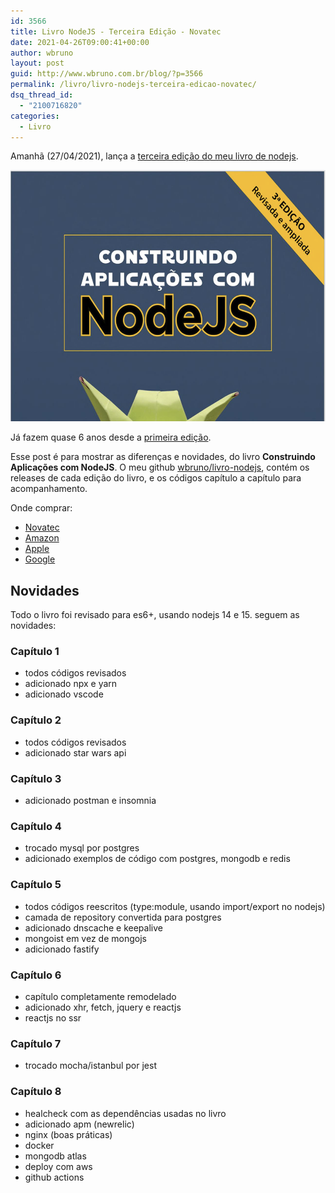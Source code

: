 ```yaml
---
id: 3566
title: Livro NodeJS - Terceira Edição - Novatec
date: 2021-04-26T09:00:41+00:00
author: wbruno
layout: post
guid: http://www.wbruno.com.br/blog/?p=3566
permalink: /livro/livro-nodejs-terceira-edicao-novatec/
dsq_thread_id:
  - "2100716820"
categories:
  - Livro
---
```


Amanhã (27/04/2021), lança a <a href="https://novatec.com.br/livros/nodejs-3ed/">terceira edição do meu livro de nodejs</a>.

<img src="/wp-content/uploads/2021/04/nodejs-terceira.png" alt="Capa terceira edição - livro nodejs" width="585" height="402" class="aligncenter size-large" />

Já fazem quase 6 anos desde a <a href="https://wbruno.com.br/livro/construindo-aplicacoes-com-nodejs/">primeira edição</a>.

Esse post é para mostrar as diferenças e novidades, do livro **Construindo Aplicações com NodeJS**.
O meu github <a href="https://github.com/wbruno/livro-nodejs">wbruno/livro-nodejs</a>, contém os releases de cada edição do livro, e os códigos capítulo a capítulo para acompanhamento.

Onde comprar:

- [Novatec](https://novatec.com.br/livros/nodejs-3ed/)
- [Amazon](https://www.amazon.com.br/gp/product/6586057531/ref=as_li_tl?ie=UTF8&camp=1789&creative=9325&creativeASIN=6586057531&linkCode=as2&tag=novatec03-20)
- [Apple](https://play.google.com/store/books/details?id=_mwrEAAAQBAJ&gl=br)
- [Google](https://books.apple.com/br/book/id1564750600)

## Novidades

Todo o livro foi revisado para es6+, usando nodejs 14 e 15.
seguem as novidades:

### Capítulo 1
- todos códigos revisados
- adicionado npx e yarn
- adicionado vscode


### Capítulo 2
- todos códigos revisados
- adicionado star wars api


### Capítulo 3
- adicionado postman e insomnia


### Capítulo 4
- trocado mysql por postgres
- adicionado exemplos de código com postgres, mongodb e redis


### Capítulo 5
- todos códigos reescritos (type:module, usando import/export no nodejs)
- camada de repository convertida para postgres
- adicionado dnscache e keepalive
- mongoist em vez de mongojs
- adicionado fastify


### Capítulo 6
- capítulo completamente remodelado
- adicionado xhr, fetch, jquery e reactjs
- reactjs no ssr


### Capítulo 7
- trocado mocha/istanbul por jest


### Capítulo 8
- healcheck com as dependências usadas no livro
- adicionado apm (newrelic)
- nginx (boas práticas)
- docker
- mongodb atlas
- deploy com aws
- github actions
